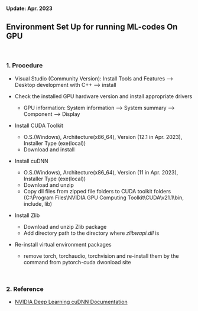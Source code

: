 <h4>Update:  Apr. 2023</h4>

<h2>Environment Set Up for running ML-codes On GPU</h2>

<br/><h3>1. Procedure</h3>

-   Visual Studio (Community Version): Install Tools and Features --> Desktop development with C++ --> install

-   Check the installed GPU hardware version and install appropriate drivers

    -   GPU information: System information --> System summary --> Component --> Display

-   Install CUDA Toolkit

    -   O.S.(Windows), Architecture(x86_64), Version (12.1 in Apr. 2023), Installer Type (exe(local))
    -   Download and install

-   Install cuDNN

    -   O.S.(Windows), Architecture(x86_64), Version (11 in Apr. 2023), Installer Type (exe(local))
    -   Download and unzip
    -   Copy dll files from zipped file folders to CUDA toolkit folders (C:\Program Files\NVIDIA GPU Computing Toolkit\CUDA\v21.1\bin, include, lib)

-   Install Zlib

    -   Download and unzip Zlib package
    -   Add directory path to the directory where <em>zlibwapi.dll</em> is

-   Re-install virtual environment packages
    -   remove torch, torchaudio, torchvision and re-install them by the command from pytorch-cuda dwonload site

<br/><h3>2. Reference</h3>

-   [NVIDIA Deep Learning cuDNN Documentation](https://docs.nvidia.com/deeplearning/cudnn/install-guide/index.html#install-zlib-windows)
